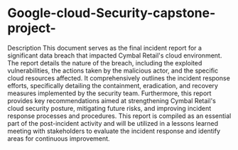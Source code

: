 # Google-cloud-Security-capstone-project-



Description
This document serves as the final incident report for a significant data breach that impacted Cymbal Retail's cloud environment. The report details the nature of the breach, including the exploited vulnerabilities, the actions taken by the malicious actor, and the specific cloud resources affected. It comprehensively outlines the incident response efforts, specifically detailing the containment, eradication, and recovery measures implemented by the security team. Furthermore, this report provides key recommendations aimed at strengthening Cymbal Retail's cloud security posture, mitigating future risks, and improving incident response processes and procedures. This report is compiled as an essential part of the post-incident activity and will be utilized in a lessons learned meeting with stakeholders to evaluate the incident response and identify areas for continuous improvement.




